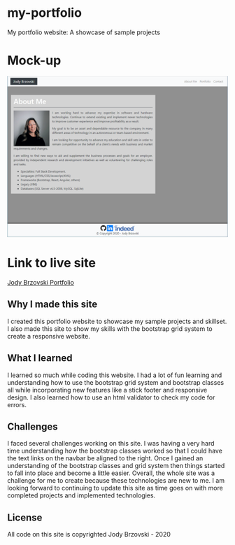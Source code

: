 # my-portfolio
My portfolio website: A showcase of sample projects

# Mock-up
![alt text](assets/images/screenshot.png)

# Link to live site
[Jody Brzovski Portfolio](https://jodybrzo.github.io/my-portfolio/index.html)

## Why I made this site
I created this portfolio website to showcase my sample projects and skillset.  I also made this site to show my skills with the bootstrap grid system to create a responsive website.


## What I learned
I learned so much while coding this website.  I had a lot of fun learning and understanding how to use the bootstrap grid system and bootstrap classes all while incorporating new features like a stick footer and responsive design.  I also learned how to use an html validator to check my code for errors.


## Challenges 
I faced several challenges working on this site.  I was having a very hard time understanding how the bootstrap classes worked so that I could have the text links on the navbar be aligned to the right.  Once I gained an understanding of the bootstrap classes and grid system then things started to fall into place and become a little easier. Overall, the whole site was a challenge for me to create because these technologies are new to me. I am looking forward to continuing to update this site as time goes on with more completed projects and implemented technologies.


## License
All code on this site is copyrighted Jody Brzovski - 2020 


